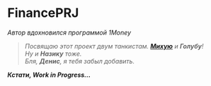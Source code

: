# FinancePRJ

_Автор вдохновился программой 1Money_

>_Посвящаю этот проект двум танкистам. __[Михую](https://github.com/VinniMuw)__ и __Голубу__!_  
>_Ну и __Назику__ тоже._  
>_Бля, __Денис__, я тебя забыл добавить._
  
    
___Кстати, Work in Progress...___

